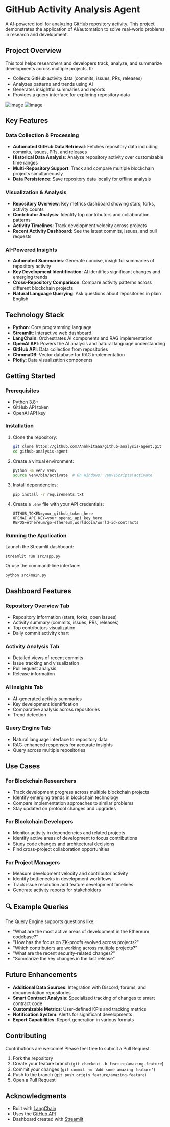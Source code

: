 # GitHub Activity Analysis Agent

A AI-powered tool for analyzing GitHub repository activity. This project demonstrates the application of AI/automation to solve real-world problems in research and development.

##  Project Overview

This tool helps researchers and developers track, analyze, and summarize developments across multiple projects. It:

- Collects GitHub activity data (commits, issues, PRs, releases)
- Analyzes patterns and trends using AI
- Generates insightful summaries and reports
- Provides a query interface for exploring repository data

![image](https://github.com/user-attachments/assets/3ddde90d-666f-42ea-8692-9aa8855109b5)
![image](https://github.com/user-attachments/assets/3bd891fd-9d9c-4e75-9656-a07a66039041)



## Key Features

### Data Collection & Processing
- **Automated GitHub Data Retrieval**: Fetches repository data including commits, issues, PRs, and releases
- **Historical Data Analysis**: Analyze repository activity over customizable time ranges
- **Multi-Repository Support**: Track and compare multiple blockchain projects simultaneously
- **Data Persistence**: Save repository data locally for offline analysis

### Visualization & Analysis
- **Repository Overview**: Key metrics dashboard showing stars, forks, activity counts
- **Contributor Analysis**: Identify top contributors and collaboration patterns
- **Activity Timelines**: Track development velocity across projects
- **Recent Activity Dashboard**: See the latest commits, issues, and pull requests

### AI-Powered Insights
- **Automated Summaries**: Generate concise, insightful summaries of repository activity
- **Key Development Identification**: AI identifies significant changes and emerging trends
- **Cross-Repository Comparison**: Compare activity patterns across different blockchain projects
- **Natural Language Querying**: Ask questions about repositories in plain English

##  Technology Stack

- **Python**: Core programming language
- **Streamlit**: Interactive web dashboard
- **LangChain**: Orchestrates AI components and RAG implementation
- **OpenAI API**: Powers the AI analysis and natural language understanding
- **GitHub API**: Data collection from repositories
- **ChromaDB**: Vector database for RAG implementation
- **Plotly**: Data visualization components

## Getting Started

### Prerequisites

- Python 3.8+
- GitHub API token
- OpenAI API key

### Installation

1. Clone the repository:
   ```bash
   git clone https://github.com/Annkkitaaa/github-analysis-agent.git
   cd github-analysis-agent
   ```

2. Create a virtual environment:
   ```bash
   python -m venv venv
   source venv/bin/activate  # On Windows: venv\Scripts\activate
   ```

3. Install dependencies:
   ```bash
   pip install -r requirements.txt
   ```

4. Create a `.env` file with your API credentials:
   ```
   GITHUB_TOKEN=your_github_token_here
   OPENAI_API_KEY=your_openai_api_key_here
   REPOS=ethereum/go-ethereum,worldcoin/world-id-contracts
   ```

### Running the Application

Launch the Streamlit dashboard:
```bash
streamlit run src/app.py
```

Or use the command-line interface:
```bash
python src/main.py
```

## Dashboard Features

### Repository Overview Tab
- Repository information (stars, forks, open issues)
- Activity summary (commits, issues, PRs, releases)
- Top contributors visualization
- Daily commit activity chart

### Activity Analysis Tab
- Detailed views of recent commits
- Issue tracking and visualization
- Pull request analysis
- Release information

### AI Insights Tab
- AI-generated activity summaries
- Key development identification
- Comparative analysis across repositories
- Trend detection

### Query Engine Tab
- Natural language interface to repository data
- RAG-enhanced responses for accurate insights
- Query across multiple repositories

##  Use Cases

### For Blockchain Researchers
- Track development progress across multiple blockchain projects
- Identify emerging trends in blockchain technology
- Compare implementation approaches to similar problems
- Stay updated on protocol changes and upgrades

### For Blockchain Developers
- Monitor activity in dependencies and related projects
- Identify active areas of development to focus contributions
- Study code changes and architectural decisions
- Find cross-project collaboration opportunities

### For Project Managers
- Measure development velocity and contributor activity
- Identify bottlenecks in development workflows
- Track issue resolution and feature development timelines
- Generate activity reports for stakeholders

## 🔍 Example Queries

The Query Engine supports questions like:
- "What are the most active areas of development in the Ethereum codebase?"
- "How has the focus on ZK-proofs evolved across projects?"
- "Which contributors are working across multiple projects?"
- "What are the recent security-related changes?"
- "Summarize the key changes in the last release"

##  Future Enhancements

- **Additional Data Sources**: Integration with Discord, forums, and documentation repositories
- **Smart Contract Analysis**: Specialized tracking of changes to smart contract code
- **Customizable Metrics**: User-defined KPIs and tracking metrics
- **Notification System**: Alerts for significant developments
- **Export Capabilities**: Report generation in various formats

##  Contributing

Contributions are welcome! Please feel free to submit a Pull Request.

1. Fork the repository
2. Create your feature branch (`git checkout -b feature/amazing-feature`)
3. Commit your changes (`git commit -m 'Add some amazing feature'`)
4. Push to the branch (`git push origin feature/amazing-feature`)
5. Open a Pull Request


## Acknowledgments

- Built with [LangChain](https://github.com/langchain-ai/langchain)
- Uses the [GitHub API](https://docs.github.com/en/rest)
- Dashboard created with [Streamlit](https://streamlit.io/)

